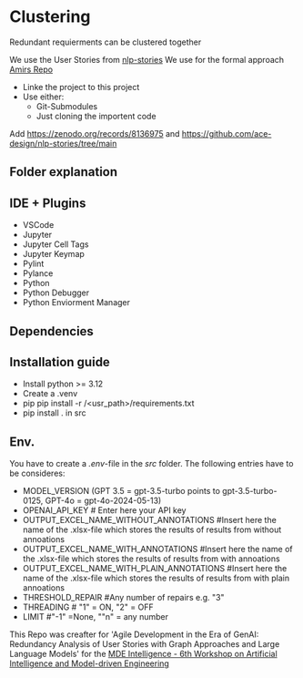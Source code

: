 # Clustering
Redundant requierments can be clustered together 

We use the User Stories from [nlp-stories](https://github.com/ace-design/nlp-stories/tree/main)
We use for the formal approach [Amirs Repo](https://github.com/amirrabieyannejad/USs_Annotation.git) 
 - Linke the project to this project
 - Use either:
     - Git-Submodules
     - Just cloning the importent code

Add https://zenodo.org/records/8136975 and https://github.com/ace-design/nlp-stories/tree/main

## Folder explanation

## IDE + Plugins
- VSCode
- Jupyter
- Jupyter Cell Tags
- Jupyter Keymap
- Pylint
- Pylance
- Python
- Python Debugger
- Python Enviorment Manager

## Dependencies

## Installation guide
- Install python >= 3.12
- Create a .venv
- pip pip install -r /<usr_path>/requirements.txt
- pip install . in src

## Env.
You have to create a *.env*-file in the *src* folder. The following entries have to be consideres:
- MODEL_VERSION (GPT 3.5 = gpt-3.5-turbo points to gpt-3.5-turbo-0125, GPT-4o = gpt-4o-2024-05-13)
- OPENAI_API_KEY # Enter here your API key
- OUTPUT_EXCEL_NAME_WITHOUT_ANNOTATIONS #Insert here the name of the .xlsx-file which stores the results of results from without annoations
- OUTPUT_EXCEL_NAME_WITH_ANNOTATIONS #Insert here the name of the .xlsx-file which stores the results of results from with annoations
- OUTPUT_EXCEL_NAME_WITH_PLAIN_ANNOTATIONS #Insert here the name of the .xlsx-file which stores the results of results from with plain annoations
- THRESHOLD_REPAIR #Any number of repairs e.g. "3"
- THREADING # "1" = ON, "2" = OFF
- LIMIT  #"-1" =None, ""n" = any number
  

This Repo was creafter for 'Agile Development in the Era of GenAI: Redundancy Analysis of User Stories with Graph Approaches and Large Language Models' for the [MDE Intelligence - 6th Workshop on Artificial Intelligence and Model-driven Engineering](https://mde-intelligence.github.io/)
